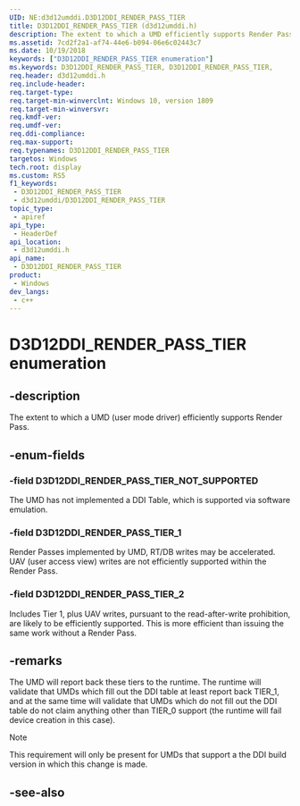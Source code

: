 ```yaml
---
UID: NE:d3d12umddi.D3D12DDI_RENDER_PASS_TIER
title: D3D12DDI_RENDER_PASS_TIER (d3d12umddi.h)
description: The extent to which a UMD efficiently supports Render Pass.
ms.assetid: 7cd2f2a1-af74-44e6-b094-06e6c02443c7
ms.date: 10/19/2018
keywords: ["D3D12DDI_RENDER_PASS_TIER enumeration"]
ms.keywords: D3D12DDI_RENDER_PASS_TIER, D3D12DDI_RENDER_PASS_TIER,
req.header: d3d12umddi.h
req.include-header: 
req.target-type: 
req.target-min-winverclnt: Windows 10, version 1809
req.target-min-winversvr: 
req.kmdf-ver: 
req.umdf-ver: 
req.ddi-compliance: 
req.max-support: 
req.typenames: D3D12DDI_RENDER_PASS_TIER
targetos: Windows
tech.root: display
ms.custom: RS5
f1_keywords:
 - D3D12DDI_RENDER_PASS_TIER
 - d3d12umddi/D3D12DDI_RENDER_PASS_TIER
topic_type:
 - apiref
api_type:
 - HeaderDef
api_location:
 - d3d12umddi.h
api_name:
 - D3D12DDI_RENDER_PASS_TIER
product:
 - Windows
dev_langs:
 - c++
---
```


# D3D12DDI_RENDER_PASS_TIER enumeration


## -description

The extent to which a UMD (user mode driver) efficiently supports Render Pass.

## -enum-fields

### -field D3D12DDI_RENDER_PASS_TIER_NOT_SUPPORTED

The UMD has not implemented a DDI Table, which is supported via software emulation.

### -field D3D12DDI_RENDER_PASS_TIER_1

Render Passes implemented by UMD, RT/DB writes may be accelerated. UAV (user access view) writes are not efficiently supported within the Render Pass.

### -field D3D12DDI_RENDER_PASS_TIER_2

Includes Tier 1, plus UAV writes, pursuant to the read-after-write prohibition, are likely to be efficiently supported. This is more efficient than issuing the same work without a Render Pass.

## -remarks

The UMD will report back these tiers to the runtime. The runtime will validate that UMDs which fill out the DDI table at least report back TIER_1, and at the same time will validate that UMDs which do not fill out the DDI table do not claim anything other than TIER_0 support (the runtime will fail device creation in this case).

> [!NOTE]
> This requirement will only be present for UMDs that support a the DDI build version in which this change is made.

## -see-also


